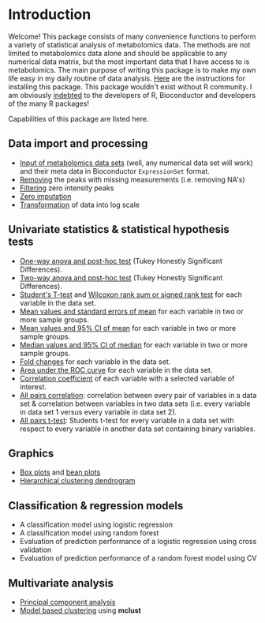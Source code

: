 # Introduction #

Welcome! This package consists of many convenience functions to perform a variety of statistical analysis of metabolomics data. The methods are not limited to metabolomics data alone and should be applicable to any numerical data matrix, but the most important data that I have access to is metabolomics. The main purpose of writing this package is to make my own life easy in my daily routine of data analysis. [Here](Installation.md) are the instructions for installing this package. This package wouldn't exist without R community. I am obviously [indebted](Thanks.md) to the developers of R, Bioconductor and developers of the many R packages!

Capabilities of this package are listed here.

## Data import and processing ##
  * [Input of metabolomics data sets](ReadingTheData.md) (well, any numerical data set will work) and their meta data in Bioconductor `ExpressionSet` format.
  * [Removing](NAOmit.md) the peaks with missing measurements (i.e. removing NA's)
  * [Filtering](ZeroFiltering.md) zero intensity peaks
  * [Zero imputation](ZeroImputation.md)
  * [Transformation](LogTransform.md) of data into log scale

## Univariate statistics & statistical hypothesis tests ##
  * [One-way anova and post-hoc test](OneWayAnova.md) (Tukey Honestly Significant Differences).
  * [Two-way anova and post-hoc test](TwoWayAnova.md) (Tukey Honestly Significant Differences).
  * [Student's T-test](TTest.md) and [Wilcoxon rank sum or signed rank test](Wilcoxon.md) for each variable in the data set.
  * [Mean values and standard errors of mean](MeanSem.md) for each variable in two or more sample groups.
  * [Mean values and 95% CI of mean](MeanCI.md) for each variable in two or more sample groups.
  * [Median values and 95% CI of median](MedianCI.md) for each variable in two or more sample groups.
  * [Fold changes](FoldChanges.md) for each variable in the data set.
  * [Area under the ROC curve](UnivariateAUC.md) for each variable in the data set.
  * [Correlation coefficient](UnivariateCorrelation.md) of each variable with a selected variable of interest.
  * [All pairs correlation](AllPairsCorrelation.md): correlation between every pair of variables in a data set & correlation between variables in two data sets (i.e. every variable in data set 1 versus every variable in data set 2).
  * [All pairs t-test](AllPairsTTest.md): Students t-test for every variable in a data set with respect to every variable in another data set containing binary variables.
## Graphics ##
  * [Box plots](BoxPlots.md) and [bean plots](BeanPlots.md)
  * [Hierarchical clustering dendrogram](ColoredHClust.md)
## Classification & regression models ##
  * A classification model using logistic regression
  * A classification model using random forest
  * Evaluation of prediction performance of a logistic regression using cross validation
  * Evaluation of prediction performance of a random forest model using CV
## Multivariate analysis ##
  * [Principal component analysis](PCAClass.md)
  * [Model based clustering](Mclustering.md) using **mclust**